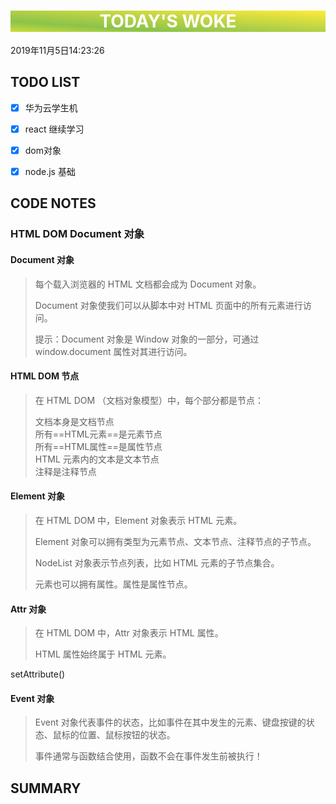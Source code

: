 

<html>
 <center style="background: linear-gradient(to top right, #CDDC39 0%, #8BC34A 25%, #FFEB3B 100%);color:white"><h1>TODAY'S WOKE</h1></center>
 <div>2019年11月5日14:23:26</div>
</html> 

##  TODO LIST


- [x]  华为云学生机
- [x]  react 继续学习
- [x]  dom对象
- [x]  node.js 基础


## CODE NOTES
### HTML DOM Document 对象
#### Document 对象
> 每个载入浏览器的 HTML 文档都会成为 Document 对象。
> 
> Document 对象使我们可以从脚本中对 HTML 页面中的所有元素进行访问。
> 
> 提示：Document 对象是 Window 对象的一部分，可通过 window.document 属性对其进行访问。

#### HTML DOM 节点
> 在 HTML DOM （文档对象模型）中，每个部分都是节点：
> 
> 文档本身是文档节点  
> 所有==HTML元素==是元素节点  
> 所有==HTML属性==是属性节点  
> HTML 元素内的文本是文本节点  
> 注释是注释节点  
> 

#### Element 对象
> 在 HTML DOM 中，Element 对象表示 HTML 元素。
> 
> Element 对象可以拥有类型为元素节点、文本节点、注释节点的子节点。
> 
> NodeList 对象表示节点列表，比如 HTML 元素的子节点集合。
> 
> 元素也可以拥有属性。属性是属性节点。

#### Attr 对象
> 在 HTML DOM 中，Attr 对象表示 HTML 属性。
> 
> HTML 属性始终属于 HTML 元素。

setAttribute() 

#### Event 对象
> Event 对象代表事件的状态，比如事件在其中发生的元素、键盘按键的状态、鼠标的位置、鼠标按钮的状态。
> 
> 事件通常与函数结合使用，函数不会在事件发生前被执行！

## SUMMARY


